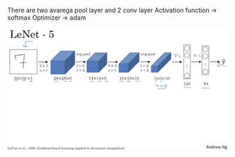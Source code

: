 There are two avarega pool layer and 2 conv layer
Activation function ->  softmax
Optimizer           ->  adam

![LeNet-s Architecture](arch.png)
